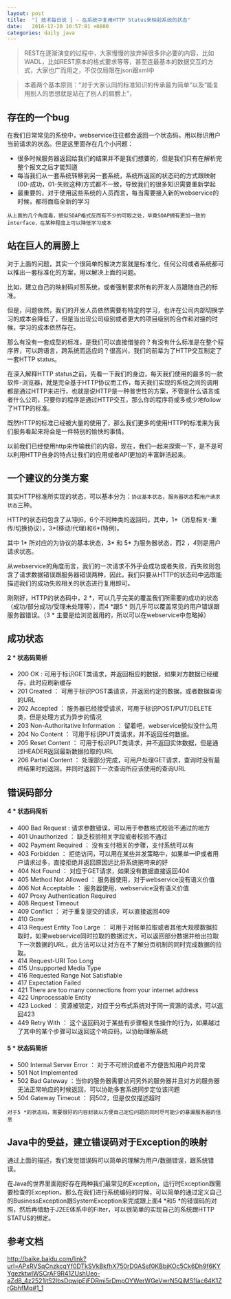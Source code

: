 ```yaml
---
layout: post
title:  "[ 技术每日说 ] - 在系统中复用HTTP Status来映射系统的状态"
date:   2016-12-20 10:57:01 +0800
categories: daily java
---
```


> REST在逐渐演变的过程中，大家慢慢的放弃掉很多非必要的内容，比如WADL，比如REST原本的格式要求等等，甚至连最基本的数据交互的方式，大家也广而用之，不仅仅局限在json跟xml中

> 本着两个基本原则：“对于大家认同的标准知识的传承最为简单”以及“能复用别人的思想就是站在了别人的肩膀上”，

<!--more-->

## 存在的一个bug

在我们日常常见的系统中，webservice往往都会返回一个状态码，用以标识用户当前请求的状态。但是这里面存在几个小问题：

- 很多时候服务器返回给我们的结果并不是我们想要的，但是我们只有在解析完整个报文之后才能知道
- 每当我们从一套系统转移到另一套系统，系统所返回的状态码的方式跟映射(00-成功，01-失败这种)方式都不一致，导致我们的很多知识需要重新学起
- 最重要的，对于使用这些系统的人员而言，每当需要接入新的webservice的时候，都将面临全新的学习

`从上面的几个角度看，貌似SOAP格式反而有不少的可取之处，毕竟SOAP拥有更加一致的interface，在某种程度上可以降低学习成本`

## 站在巨人的肩膀上

对于上面的问题，其实一个很简单的解决方案就是标准化，任何公司或者系统都可以推出一套标准化的方案，用以解决上面的问题。

比如，建立自己的映射码对照系统，或者强制要求所有的开发人员跟随自己的标准。

但是，问题依然，我们的开发人员依然需要有特定的学习，也许在公司内部切换学习的成本会降低了，但是当出现公司级别或者更大的项目级别的合作和对接的时候，学习的成本依然存在。

那么有没有一套成型的标准，是我们可以直接借鉴的？有没有什么标准是在整个程序界，可以跨语言，跨系统而适应的？很高兴，我们的前辈为了HTTP交互制定了一套HTTP status。

在深入解释HTTP status之前，先看一下我们的身边，每天我们使用的最多的一款软件-浏览器，就是完全基于HTTP协议而工作，每天我们实现的系统之间的调用都是通过HTTP来进行，也就是说HTTP是一种普世性的方案，不管是什么语言或者什么公司，只要你的程序是通过HTTP交互，那么你的程序将或多或少地follow了HTTP的标准。

既然HTTP的标准已经被大量的使用了，那么我们更多的使用HTTP的标准来为我们服务看起来将会是一件特别的愉快的事情。

以前我们已经使用http来传输我们的内容，现在，我们一起来探索一下，是不是可以利用HTTP自身的特点让我们的应用或者API更加的丰富鲜活起来。


## 一个建议的分类方案

其实HTTP标准所实现的状态，可以基本分为：`协议基本状态`，`服务器状态`和`用户请求状态`三种。

HTTP的状态码包含了从1到6，6个不同种类的返回码，其中，1*（消息相关-重传/切换协议），3*(移动/代理)和6*(特例)。

其中 1* 所对应的为协议的基本状态，3* 和 5* 为服务器状态，而2 *，4*则是用户请求状态。

从webservice的角度而言，我们的一次请求不外乎会成功或者失败，而失败则包含了请求数据错误跟服务器错误两种，因此，我们只要从HTTP的状态码中选取能描述我们的成功失败相关的状态进行复用即可。

刚刚好，HTTP的状态码中，2 *，可以几乎完美的覆盖我们所需要的成功的状态（成功/部分成功/受理未处理等），而4 *跟5 * 则几乎可以覆盖常见的用户错误跟服务器错误。（3 * 主要是给浏览器用的，所以可以在webservice中忽略掉）

## 成功状态

#### 2 * 状态码简析

- 200 OK : 可用于标识GET类请求，并返回相应的数据，如果对方数据已经缓存，此时应刷新缓存
- 201 Created ： 可用于标识POST类请求，并返回约定的数据，或者数据查询的URL
- 202 Accepted ： 服务器已经接受请求，可用于标识POST/PUT/DELETE类，但是处理方式为异步的情况
- 203 Non-Authoritative Information ： 留着吧，webservice貌似没什么用
- 204 No Content ： 可用于标识PUT类请求，并不返回任何数据。
- 205 Reset Content ： 可用于标识PUT类请求，并不返回实体数据，但是通过HEADER返回最新数据拉取的URL
- 206 Partial Content ： 处理部分完成，可用户处理GET请求，查询时没有最终结果时的返回。并同时返回下一次查询所应该使用的查询URL

## 错误码部分

#### 4 * 状态码简析

- 400 Bad Request : 请求参数错误，可以用于参数格式校验不通过的地方
- 401 Unauthorized ： 缺乏校验相关字段或者校验不通过
- 402 Payment Required ： 没有支付相关的步骤，支付系统可以有
- 403 Forbidden ： 拒绝访问，可以用在某些并发策略中，如果单一IP或者用户请求过多，直接拒绝并返回原因远比将系统拖垮来的好
- 404 Not Found ： 对应于GET请求，如果没有数据直接返回404
- 405 Method Not Allowed ： 服务器使用，对于webservice没有语义价值
- 406 Not Acceptable ： 服务器使用，webservice没有语义价值
- 407 Proxy Authentication Required
- 408 Request Timeout
- 409 Conflict ： 对于重复提交的请求，可以直接返回409
- 410 Gone
- 413 Request Entity Too Large ： 可用于对账单拉取或者其他大规模数据拉取时，如果webservice同时拉取的数据过大，可以返回部分数据并给出拉取下一次数据的URL，此方法可以让对方在不了解分页机制的同时完成数据的拉取。
- 414 Request-URI Too Long
- 415 Unsupported Media Type
- 416 Requested Range Not Satisfiable
- 417 Expectation Failed
- 421 There are too many connections from your internet address
- 422 Unprocessable Entity
- 423 Locked ： 资源被锁定，对应于分布式系统对于同一资源的请求，可以返回423
- 449 Retry With ： 这个返回码对于某些有步骤相关性操作的行为，如果越过了其中的某个步骤可以返回这个响应码，以协助理解系统


#### 5 * 状态码简析

- 500 Internal Server Error ： 对于不可辨识或者不方便告知用户的异常
- 501 Not Implemented
- 502 Bad Gateway ：当你的服务器需要访问另外的服务器并且对方的服务器无法正常响应的时候返回，可以协助多套系统同步定位该问题
- 504 Gateway Timeout ： 同502，但是仅仅描述超时

`对于5 *的状态码，需要很好的内容封装以方便自己定位问题的同时尽可能少的暴漏服务器的信息`


## Java中的受益，建立错误码对于Exception的映射

通过上面的描述，我们发觉错误码可以简单的理解为用户/数据错误，跟系统错误。

在Java的世界里面刚好存在两种我们最常见的Exception，运行时Exception跟需要检查的Exception。那么在我们进行系统编码的时候，可以简单的通过定义自己的BusinessException跟SystemException来完成跟上面4 *和5 *的错误码的对照，然后再借助于J2EE体系中的Filter，可以很简单的实现自己的系统跟HTTP STATUS的绑定。


## 参考文档

<http://baike.baidu.com/link?url=APxRVSqCnzkcqYf0DTkSVkBkfhX750rD0ASsf0KBbjKOc5Ck6Dh9f6KYYgezktwlWSCrAF9R41ZUshUeo-aZd8_4z2521itS2lbsDqwipEjFDRmi5rDmpOYWerWGeVwrN5QiMS1lac64K1ZrGbhfMq#1_1>